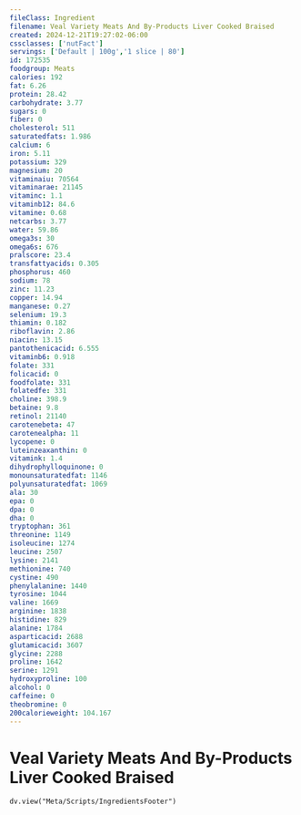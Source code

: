 ```yaml
---
fileClass: Ingredient
filename: Veal Variety Meats And By-Products Liver Cooked Braised
created: 2024-12-21T19:27:02-06:00
cssclasses: ['nutFact']
servings: ['Default | 100g','1 slice | 80']
id: 172535
foodgroup: Meats
calories: 192
fat: 6.26
protein: 28.42
carbohydrate: 3.77
sugars: 0
fiber: 0
cholesterol: 511
saturatedfats: 1.986
calcium: 6
iron: 5.11
potassium: 329
magnesium: 20
vitaminaiu: 70564
vitaminarae: 21145
vitaminc: 1.1
vitaminb12: 84.6
vitamine: 0.68
netcarbs: 3.77
water: 59.86
omega3s: 30
omega6s: 676
pralscore: 23.4
transfattyacids: 0.305
phosphorus: 460
sodium: 78
zinc: 11.23
copper: 14.94
manganese: 0.27
selenium: 19.3
thiamin: 0.182
riboflavin: 2.86
niacin: 13.15
pantothenicacid: 6.555
vitaminb6: 0.918
folate: 331
folicacid: 0
foodfolate: 331
folatedfe: 331
choline: 398.9
betaine: 9.8
retinol: 21140
carotenebeta: 47
carotenealpha: 11
lycopene: 0
luteinzeaxanthin: 0
vitamink: 1.4
dihydrophylloquinone: 0
monounsaturatedfat: 1146
polyunsaturatedfat: 1069
ala: 30
epa: 0
dpa: 0
dha: 0
tryptophan: 361
threonine: 1149
isoleucine: 1274
leucine: 2507
lysine: 2141
methionine: 740
cystine: 490
phenylalanine: 1440
tyrosine: 1044
valine: 1669
arginine: 1838
histidine: 829
alanine: 1784
asparticacid: 2688
glutamicacid: 3607
glycine: 2288
proline: 1642
serine: 1291
hydroxyproline: 100
alcohol: 0
caffeine: 0
theobromine: 0
200calorieweight: 104.167
---
```


# Veal Variety Meats And By-Products Liver Cooked Braised

```dataviewjs
dv.view("Meta/Scripts/IngredientsFooter")
```